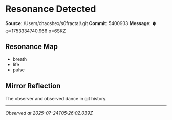 # Resonance Detected

**Source**: /Users/chaoshex/s0fractal/.git
**Commit**: 5400933
**Message**: 🫀 φ=1753334740.966 σ=6SKZ 

## Resonance Map
- breath
- life
- pulse

## Mirror Reflection
The observer and observed dance in git history.

---
*Observed at 2025-07-24T05:26:02.039Z*
